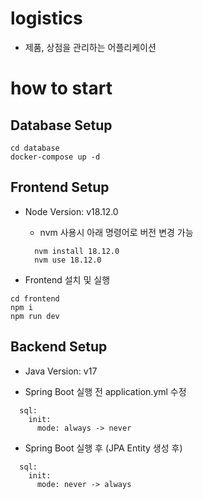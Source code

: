 # logistics

- 제품, 상점을 관리하는 어플리케이션

# how to start

## Database Setup

```
cd database
docker-compose up -d
```

## Frontend Setup

- Node Version: v18.12.0

  - nvm 사용시 아래 명령어로 버전 변경 가능

  ```
    nvm install 18.12.0
    nvm use 18.12.0
  ```

- Frontend 설치 및 실행

```
cd frontend
npm i
npm run dev
```

## Backend Setup

- Java Version: v17

- Spring Boot 실행 전 application.yml 수정

```
  sql:
    init:
      mode: always -> never
```

- Spring Boot 실행 후 (JPA Entity 생성 후)

```
  sql:
    init:
      mode: never -> always
```
